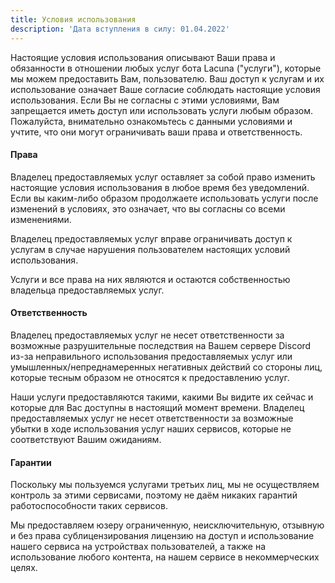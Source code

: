 ```yaml
---
title: Условия использования
description: 'Дата вступления в силу: 01.04.2022'
---
```


Настоящие условия использования описывают Ваши права и обязанности в отношении любых услуг бота Lacuna ("услуги"), которые мы можем предоставить Вам, пользователю. Ваш доступ к услугам и их использование означает Ваше согласие соблюдать настоящие условия использования. Если Вы не согласны с этими условиями, Вам запрещается иметь доступ или использовать услуги любым образом. Пожалуйста, внимательно ознакомьтесь с данными условиями и учтите, что они могут ограничивать ваши права и ответственность.

#### Права

Владелец предоставляемых услуг оставляет за собой право изменить настоящие условия использования в любое время без уведомлений. Если вы каким-либо образом продолжаете использовать услуги после изменений в условиях, это означает, что вы согласны со всеми изменениями.

Владелец предоставляемых услуг вправе ограничивать доступ к услугам в случае нарушения пользователем настоящих условий использования.

Услуги и все права на них являются и остаются собственностью владельца предоставляемых услуг.

#### Ответственность

Владелец предоставляемых услуг не несет ответственности за возможные разрушительные последствия на Вашем сервере Discord из-за неправильного использования предоставляемых услуг или умышленных/непреднамеренных негативных действий со стороны лиц, которые тесным образом не относятся к предоставлению услуг.

Наши услуги предоставляются такими, какими Вы видите их сейчас и которые для Вас доступны в настоящий момент времени. Владелец предоставляемых услуг не несет ответственности за возможные убытки в ходе использования услуг наших сервисов, которые не соответствуют Вашим ожиданиям.

#### Гарантии

Поскольку мы пользуемся услугами третьих лиц, мы не осуществляем контроль за этими сервисами, поэтому не даём никаких гарантий работоспособности таких сервисов.

Мы предоставляем юзеру ограниченную, неисключительную, отзывную и без права сублицензирования лицензию на доступ и использование нашего сервиса на устройствах пользователей, а также на использование любого контента, на нашем сервисе в некоммерческих целях.
